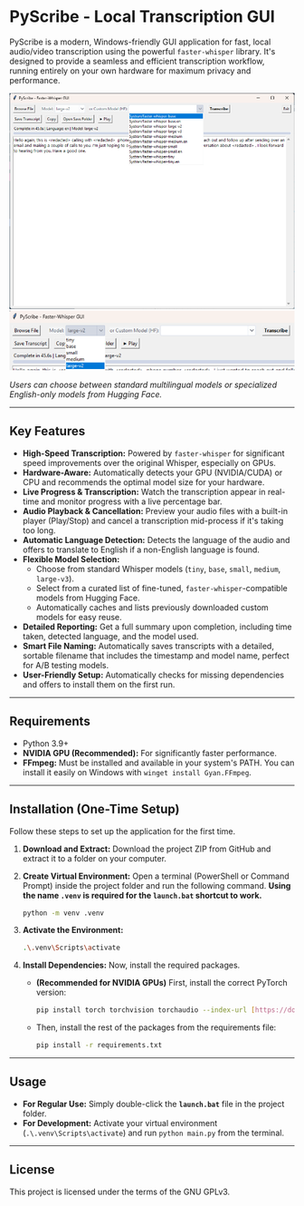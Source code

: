 # PyScribe - Local Transcription GUI

PyScribe is a modern, Windows-friendly GUI application for fast, local audio/video transcription using the powerful `faster-whisper` library. It's designed to provide a seamless and efficient transcription workflow, running entirely on your own hardware for maximum privacy and performance.

![PyScribe Main Interface](./images/2025-08-11_09-36-47.png)
![Standard Model Selection](./images/2025-08-11_09-37-06.png)

*Users can choose between standard multilingual models or specialized English-only models from Hugging Face.*

---

## Key Features

- **High-Speed Transcription:** Powered by `faster-whisper` for significant speed improvements over the original Whisper, especially on GPUs.
- **Hardware-Aware:** Automatically detects your GPU (NVIDIA/CUDA) or CPU and recommends the optimal model size for your hardware.
- **Live Progress & Transcription:** Watch the transcription appear in real-time and monitor progress with a live percentage bar.
- **Audio Playback & Cancellation:** Preview your audio files with a built-in player (Play/Stop) and cancel a transcription mid-process if it's taking too long.
- **Automatic Language Detection:** Detects the language of the audio and offers to translate to English if a non-English language is found.
- **Flexible Model Selection:**
    - Choose from standard Whisper models (`tiny`, `base`, `small`, `medium`, `large-v3`).
    - Select from a curated list of fine-tuned, `faster-whisper`-compatible models from Hugging Face.
    - Automatically caches and lists previously downloaded custom models for easy reuse.
- **Detailed Reporting:** Get a full summary upon completion, including time taken, detected language, and the model used.
- **Smart File Naming:** Automatically saves transcripts with a detailed, sortable filename that includes the timestamp and model name, perfect for A/B testing models.
- **User-Friendly Setup:** Automatically checks for missing dependencies and offers to install them on the first run.

---

## Requirements

- Python 3.9+
- **NVIDIA GPU (Recommended):** For significantly faster performance.
- **FFmpeg:** Must be installed and available in your system's PATH. You can install it easily on Windows with `winget install Gyan.FFmpeg`.

---

## Installation (One-Time Setup)

Follow these steps to set up the application for the first time.

1.  **Download and Extract:** Download the project ZIP from GitHub and extract it to a folder on your computer.

2.  **Create Virtual Environment:** Open a terminal (PowerShell or Command Prompt) inside the project folder and run the following command. **Using the name `.venv` is required for the `launch.bat` shortcut to work.**
    ```bash
    python -m venv .venv
    ```

3.  **Activate the Environment:**
    ```bash
    .\.venv\Scripts\activate
    ```

4.  **Install Dependencies:** Now, install the required packages.
    * **(Recommended for NVIDIA GPUs)** First, install the correct PyTorch version:
        ```bash
        pip install torch torchvision torchaudio --index-url [https://download.pytorch.org/whl/cu121](https://download.pytorch.org/whl/cu121)
        ```
    * Then, install the rest of the packages from the requirements file:
        ```bash
        pip install -r requirements.txt
        ```

---

## Usage

-   **For Regular Use:** Simply double-click the **`launch.bat`** file in the project folder.
-   **For Development:** Activate your virtual environment (`.\.venv\Scripts\activate`) and run `python main.py` from the terminal.

---

## License

This project is licensed under the terms of the GNU GPLv3.
